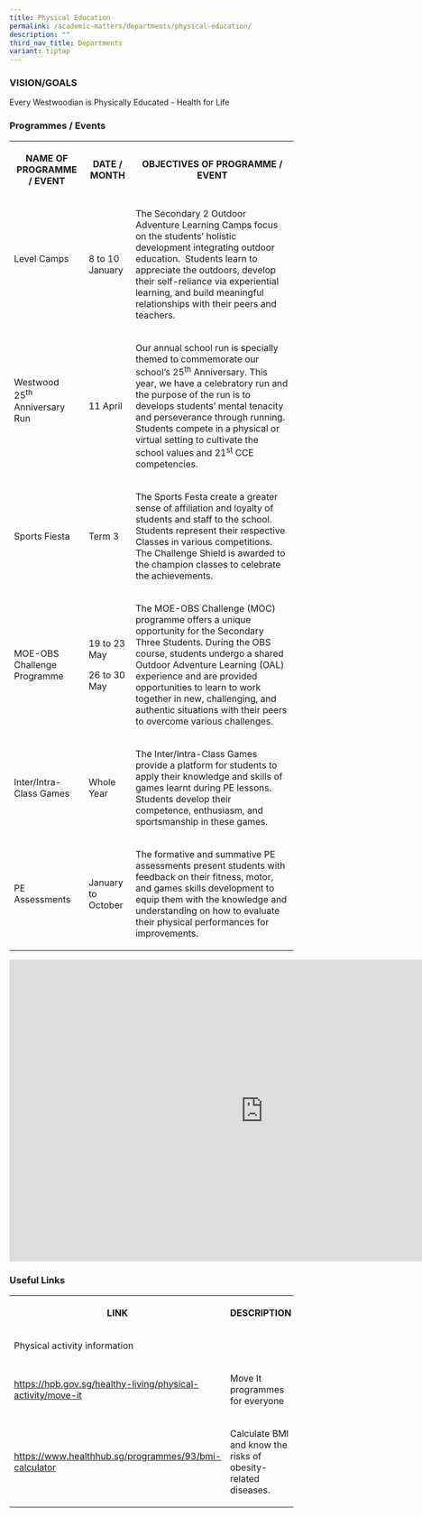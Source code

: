 ```yaml
---
title: Physical Education
permalink: /academic-matters/departments/physical-education/
description: ""
third_nav_title: Departments
variant: tiptap
---
```

<h3>VISION/GOALS</h3>
<p>Every Westwoodian is Physically Educated - Health for Life</p>
<h3>Programmes / Events</h3>
<table style="minWidth: 75px">
<colgroup>
<col>
<col>
<col>
</colgroup>
<tbody>
<tr>
<th rowspan="1" colspan="1">
<p>NAME OF PROGRAMME / EVENT</p>
</th>
<th rowspan="1" colspan="1">
<p>DATE / MONTH</p>
</th>
<th rowspan="1" colspan="1">
<p>OBJECTIVES OF PROGRAMME / EVENT</p>
</th>
</tr>
<tr>
<td rowspan="1" colspan="1">
<p>Level Camps
<br>
<br>
</p>
</td>
<td rowspan="1" colspan="1">
<p>8 to 10 January
<br>
</p>
</td>
<td rowspan="1" colspan="1">
<p>The Secondary 2 Outdoor Adventure Learning Camps focus on the students’
holistic development integrating outdoor education.&nbsp; Students learn
to appreciate the outdoors, develop their self-reliance via experiential
learning, and build meaningful relationships with their peers and teachers.</p>
</td>
</tr>
<tr>
<td rowspan="1" colspan="1">
<p>Westwood 25<sup>th</sup> Anniversary Run
<br>
<br>
</p>
</td>
<td rowspan="1" colspan="1">
<p>11 April
<br>
</p>
</td>
<td rowspan="1" colspan="1">
<p>Our annual school run is specially themed to commemorate our school’s
25<sup>th</sup> Anniversary. This year, we have a celebratory run and the
purpose of the run is to develops students’ mental tenacity and perseverance
through running.&nbsp; Students compete in a physical or virtual setting
to cultivate the school values and 21<sup>st</sup> CCE competencies.</p>
</td>
</tr>
<tr>
<td rowspan="1" colspan="1">
<p>Sports Fiesta</p>
</td>
<td rowspan="1" colspan="1">
<p>Term 3</p>
</td>
<td rowspan="1" colspan="1">
<p>The Sports Festa create a greater sense of affiliation and loyalty of
students and staff to the school.&nbsp; Students represent their respective
Classes in various competitions. The Challenge Shield is awarded to the
champion classes to celebrate the achievements.</p>
</td>
</tr>
<tr>
<td rowspan="1" colspan="1">
<p>MOE-OBS Challenge Programme</p>
</td>
<td rowspan="1" colspan="1">
<p>19 to 23 May</p>
<p>26 to 30 May</p>
</td>
<td rowspan="1" colspan="1">
<p>The MOE-OBS Challenge (MOC) programme offers a unique opportunity for
the Secondary Three Students. During the OBS course, students undergo a
shared Outdoor Adventure Learning (OAL) experience and are provided opportunities
to learn to work together in new, challenging, and authentic situations
with their peers to overcome various challenges.</p>
</td>
</tr>
<tr>
<td rowspan="1" colspan="1">
<p>Inter/Intra-Class Games</p>
</td>
<td rowspan="1" colspan="1">
<p>Whole Year</p>
</td>
<td rowspan="1" colspan="1">
<p>The Inter/Intra-Class Games provide a platform for students to apply their
knowledge and skills of games learnt during PE lessons.&nbsp; Students
develop their competence, enthusiasm, and sportsmanship in these games.</p>
</td>
</tr>
<tr>
<td rowspan="1" colspan="1">
<p>PE Assessments</p>
</td>
<td rowspan="1" colspan="1">
<p>January to October</p>
</td>
<td rowspan="1" colspan="1">
<p>The formative and summative PE assessments present students with feedback
on their fitness, motor, and games skills development to equip them with
the knowledge and understanding on how to evaluate their physical performances
for improvements.</p>
</td>
</tr>
</tbody>
</table>
<div class="iframe-wrapper">
<iframe height="535" width="900" allowfullscreen="true" frameborder="0" src="https://docs.google.com/presentation/d/e/2PACX-1vRbRGgZLDw_yUEmZy30BrxoofbFqEZ4n4Q5PlBnEVLXqog1mUwqZ2jU0TpbnD6y5WPxcVFPIhlyMsXu/embed?start=true&amp;loop=true&amp;delayms=3000"></iframe>
</div>
<h3>Useful Links</h3>
<table style="minWidth: 50px">
<colgroup>
<col>
<col>
</colgroup>
<tbody>
<tr>
<th rowspan="1" colspan="1">
<p>LINK</p>
</th>
<th rowspan="1" colspan="1">
<p>DESCRIPTION</p>
</th>
</tr>
<tr>
<td rowspan="1" colspan="2">
<p>Physical activity information</p>
</td>
</tr>
<tr>
<td rowspan="1" colspan="1">
<p><a href="https://hpb.gov.sg/healthy-living/physical-activity/move-it" rel="noopener noreferrer nofollow" target="_blank">https://hpb.gov.sg/healthy-living/physical-activity/move-it</a>
<br>
</p>
</td>
<td rowspan="1" colspan="1">
<p>Move It programmes for everyone
<br>
</p>
</td>
</tr>
<tr>
<td rowspan="1" colspan="1">
<p><a href="https://www.healthhub.sg/programmes/93/bmi-calculator" rel="noopener noreferrer nofollow" target="_blank">https://www.healthhub.sg/programmes/93/bmi-calculator</a>
<br>
</p>
</td>
<td rowspan="1" colspan="1">
<p>Calculate BMI and know the risks of obesity-related diseases.
<br>
</p>
</td>
</tr>
</tbody>
</table>
<p></p>